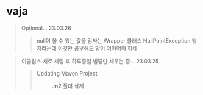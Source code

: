 # vaja

>Optional... 23.03.26
>>null이 올 수 있는 값을 감싸는 Wrapper 클래스
>>NullPointException 방지라는데 이것만 공부해도 양이 어마어마 하네

>이클립스 새로 세팅 후 하루종일 빌딩만 세우는 중... 23.03.25
>>Updating Maven Project
>>>.m2 폴더 삭제

